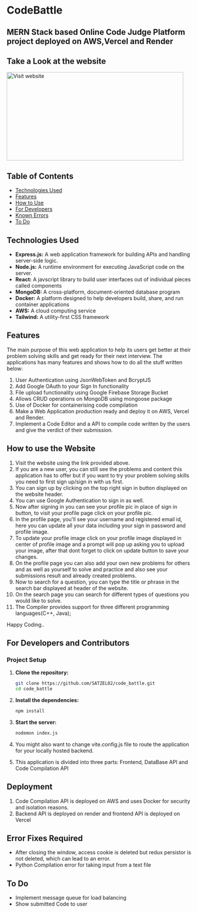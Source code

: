 # CodeBattle 

## MERN Stack based Online Code Judge Platform project deployed on AWS,Vercel and Render

## Take a Look at the website

<a href="https://code-battle-five.vercel.app/" target="_blank">
<img src = "https://firebasestorage.googleapis.com/v0/b/codebattle-ce684.appspot.com/o/image.png?alt=media&token=69be9509-1ac7-45f4-9899-b29c8f0b20c1" alt="Visit website" width="480" height="240"/>
</a>

## Table of Contents

- [Technologies Used](#technologies-used)
- [Features](#features)
- [How to Use](#how-to-use-the-website)
- [For Developers](#for-developers-and-contributors)
- [Known Errors](#error-fixes-required)
- [To Do](#to-do)

## Technologies Used

- **Express.js:** A web application framework for building APIs and handling server-side logic.
- **Node.js:** A runtime environment for executing JavaScript code on the server.
- **React:** A javscript library to build user interfaces out of individual pieces called components
- **MongoDB:** A cross-platform, document-oriented database program
- **Docker:** A platform designed to help developers build, share, and run container applications
- **AWS:** A cloud computing service
- **Tailwind:** A utility-first CSS framework

## Features

The main purpose of this web application to help its users get better at their problem solving skills and get ready for their next interview. The applications has many features and shows how to do all the stuff written below:

1. User Authentication using JsonWebToken and BcryptJS
2. Add Google OAuth to your Sign In functionality 
3. File upload functionality using Google Firebase Storage Bucket
4. Allows CRUD operations on MongoDB using mongoose package
5. Use of Docker for containerising code compilation
6. Make a Web Application production ready and deploy it on AWS, Vercel and Render.
7. Implement a Code Editor and a API to compile code written by the users and give the verdict of their submission. 

## How to use the Website

1. Visit the website using the link provided above.
2. If you are a new user, you can still see the problems and content this application has to offer but if you want to try your problem solving skills you need to first sign up/sign in with us first.
3. You can sign up by clicking on the top right sign in button displayed on the website header.
4. You can use Google Authentication to sign in as well.
5. Now after signing in you can see your profile pic in place of sign in button, to visit your profile page click on your profile pic.
6. In the profile page, you'll see your username and registered email id, here you can update all your data including your sign in password and profile image.
7. To update your profile image click on your profile image displayed in center of profile image and a prompt will pop up asking you to upload your image, after that dont forget to click on update button to save your changes.
8. On the profile page you can also add your own new problems for others and as well as yourself to solve and practice and also see your submissions result and already created problems.
9. Now to search for a question, you can type the title or phrase in the search bar displayed at header of the website.
10. On the search page you can search for different types of questions you would like to solve.
11. The Compiler provides support for three different programming languages(C++, Java);

Happy Coding..

## For Developers and Contributors

### Project Setup

1. **Clone the repository:**

   ```bash
   git clone https://github.com/SATZEL02/code_battle.git
   cd code_battle
2. **Install the dependencies:**
 
   ```bash
   npm install
3. **Start the server:**
  
   ```bash
   nodemon index.js
4. You might also want to change vite.config.js file to route the application for your locally hosted backend.
5. This application is divided into three parts: Frontend, DataBase API and Code Compilation API

## Deployment

1. Code Compilation API is deployed on AWS and uses Docker for security and isolation reasons.
2. Backend API is deployed on render and frontend API is deployed on Vercel

## Error Fixes Required

* After closing the window, access cookie is deleted but redux persistor is not deleted, which can lead to an error.
* Python Compilation error for taking input from a text file

## To Do

* Implement message queue for load balancing
* Show submitted Code to user





 